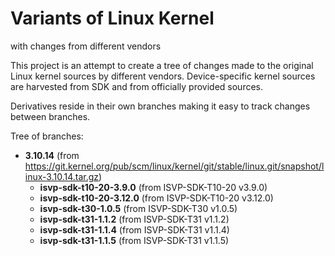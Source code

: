 # Variants of Linux Kernel
with changes from different vendors

This project is an attempt to create a tree of changes made to the original
Linux kernel sources by different vendors. Device-specific kernel sources are
harvested from SDK and from officially provided sources.

Derivatives reside in their own branches making it easy to track changes between
branches.

Tree of branches:
- __3.10.14__ (from https://git.kernel.org/pub/scm/linux/kernel/git/stable/linux.git/snapshot/linux-3.10.14.tar.gz)
  - __isvp-sdk-t10-20-3.9.0__ (from ISVP-SDK-T10-20 v3.9.0)
  - __isvp-sdk-t10-20-3.12.0__ (from ISVP-SDK-T10-20 v3.12.0)
  - __isvp-sdk-t30-1.0.5__ (from ISVP-SDK-T30 v1.0.5)
  - __isvp-sdk-t31-1.1.2__ (from ISVP-SDK-T31 v1.1.2)
  - __isvp-sdk-t31-1.1.4__ (from ISVP-SDK-T31 v1.1.4)
  - __isvp-sdk-t31-1.1.5__ (from ISVP-SDK-T31 v1.1.5)
